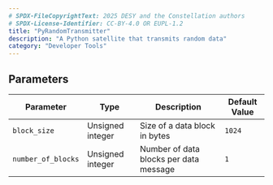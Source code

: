 ```yaml
---
# SPDX-FileCopyrightText: 2025 DESY and the Constellation authors
# SPDX-License-Identifier: CC-BY-4.0 OR EUPL-1.2
title: "PyRandomTransmitter"
description: "A Python satellite that transmits random data"
category: "Developer Tools"
---
```


## Parameters

| Parameter | Type | Description | Default Value |
|-----------|------|-------------|---------------|
| `block_size` | Unsigned integer | Size of a data block in bytes | `1024` |
| `number_of_blocks` | Unsigned integer | Number of data blocks per data message | `1` |
